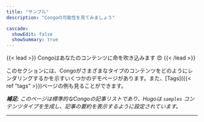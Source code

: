```yaml
---
title: "サンプル"
description: "Congoの可能性を見てみましょう"

cascade:
  showEdit: false
  showSummary: true
---
```


{{< lead >}}
Congoはあなたのコンテンツに命を吹き込みます :heart_eyes:
{{< /lead >}}

このセクションには、Congoがさまざまなタイプのコンテンツをどのようにレンダリングするかを示すいくつかのデモページがあります。また、[Tags]({{< ref "tags" >}})ページの例も見ることができます。

_**補足:** このページは標準的なCongoの記事リストであり、Hugoは `samples` コンテンツタイプを生成し、記事の要約を表示するように設定されています。_

---
